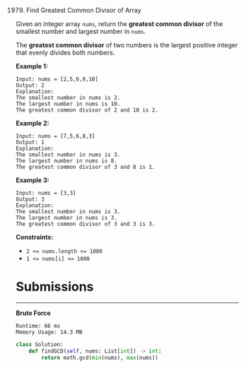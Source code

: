 1979. Find Greatest Common Divisor of Array

Given an integer array `nums`, return the **greatest common divisor** of the smallest number and largest number in `nums`.

The **greatest common divisor** of two numbers is the largest positive integer that evenly divides both numbers.

 

**Example 1:**
```
Input: nums = [2,5,6,9,10]
Output: 2
Explanation:
The smallest number in nums is 2.
The largest number in nums is 10.
The greatest common divisor of 2 and 10 is 2.
```

**Example 2:**
```
Input: nums = [7,5,6,8,3]
Output: 1
Explanation:
The smallest number in nums is 3.
The largest number in nums is 8.
The greatest common divisor of 3 and 8 is 1.
```

**Example 3:**
```
Input: nums = [3,3]
Output: 3
Explanation:
The smallest number in nums is 3.
The largest number in nums is 3.
The greatest common divisor of 3 and 3 is 3.
```

**Constraints:**

* `2 <= nums.length <= 1000`
* `1 <= nums[i] <= 1000`

# Submissions
---
**Brute Force**
```
Runtime: 66 ms
Memory Usage: 14.3 MB
```
```python
class Solution:
    def findGCD(self, nums: List[int]) -> int:
        return math.gcd(min(nums), max(nums))
```
